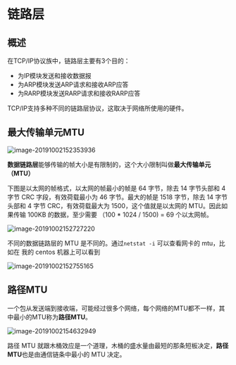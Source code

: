 # 链路层



## 概述

在TCP/IP协议族中，链路层主要有3个目的：

- 为IP模块发送和接收数据报
- 为ARP模块发送ARP请求和接收ARP应答
- 为RARP模块发送RARP请求和接收RARP应答

TCP/IP支持多种不同的链路层协议，这取决于网络所使用的硬件。







## 最大传输单元MTU

![image-20191002152353936](https://tva1.sinaimg.cn/large/006y8mN6gy1g7jvvy1uatj30ym0bq78a.jpg)



**数据链路层**能够传输的帧大小是有限制的，这个大小限制叫做**最大传输单元（MTU）**



下图是以太网的帧格式，以太网的帧最小的帧是 64 字节，除去 14 字节头部和 4 字节 CRC 字段，有效荷载最小为 46 字节。最大的帧是 1518 字节，除去 14 字节头部和 4 字节 CRC，有效荷载最大为 1500，这个值就是以太网的 MTU。因此如果传输 100KB 的数据，至少需要 （100 * 1024 / 1500) = 69 个以太网帧。

![image-20191002152727220](https://tva1.sinaimg.cn/large/006y8mN6gy1g7jvzln4j9j310i094dk1.jpg)

不同的数据链路层的 MTU 是不同的。通过`netstat -i` 可以查看网卡的 mtu，比如在 我的 centos 机器上可以看到

![image-20191002152755165](https://tva1.sinaimg.cn/large/006y8mN6gy1g7jw03cj37j311806on1k.jpg)





## 路径MTU

一个包从发送端到接收端，可能经过很多个网络，每个网络的MTU都不一样，其中最小的MTU称为**路径MTU**。

![image-20191002154632949](https://tva1.sinaimg.cn/large/006y8mN6gy1g7jwjh4986j312e0eq7b4.jpg)

路径 MTU 就跟木桶效应是一个道理，木桶的盛水量由最短的那条短板决定，**路径 MTU**也是由通信链条中最小的 MTU 决定。

